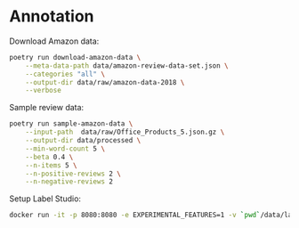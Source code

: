 # Annotation

Download Amazon data:

```bash
poetry run download-amazon-data \
    --meta-data-path data/amazon-review-data-set.json \
    --categories "all" \
    --output-dir data/raw/amazon-data-2018 \
    --verbose
```

Sample review data:

```bash
poetry run sample-amazon-data \
    --input-path  data/raw/Office_Products_5.json.gz \
    --output-dir data/processed \
    --min-word-count 5 \
    --beta 0.4 \
    --n-items 5 \
    --n-positive-reviews 2 \
    --n-negative-reviews 2
```

Setup Label Studio:

```bash
docker run -it -p 8080:8080 -e EXPERIMENTAL_FEATURES=1 -v `pwd`/data/label-studio:/label-studio/data heartexlabs/label-studio:latest
```
